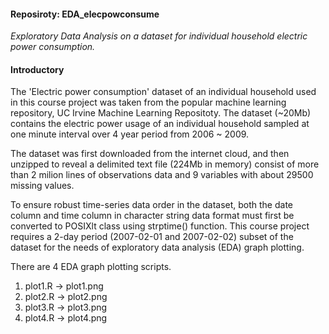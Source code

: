 #### Reposiroty: EDA_elecpowconsume
*Exploratory Data Analysis on a dataset for individual household electric power consumption.*  

#### Introductory

The 'Electric power consumption' dataset of an individual household used in this course project was taken from the popular machine learning repository, UC Irvine Machine Learning Repositoty. The dataset (~20Mb) contains the electric power usage of an individual household sampled at one minute interval over 4 year period from 2006 ~ 2009.  

The dataset was first downloaded from the internet cloud, and then unzipped to  reveal a delimited text file (224Mb in memory) consist of more than 2 milion lines of observations data and 9 variables with about 29500 missing values.    

To ensure robust time-series data order in the dataset, both the date column and time column in character string data format must first be converted to POSIXlt class using strptime() function. This course project requires a 2-day period (2007-02-01 and 2007-02-02) subset of the dataset for the needs of exploratory data analysis (EDA) graph plotting.  

There are 4 EDA graph plotting scripts.
1. plot1.R -> plot1.png
2. plot2.R -> plot2.png
3. plot3.R -> plot3.png
4. plot4.R -> plot4.png

